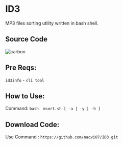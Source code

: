 # ID3
MP3 files sorting utility written in bash shell.

## Source Code
![carbon](https://user-images.githubusercontent.com/79792270/163730209-e5aa1bf1-b5dd-41c9-8613-8e7a7d53573f.png)

## Pre Reqs:
`id3info` - `cli tool`

## How to Use:
Command: `bash  msort.sh [ -a | -y | -h ]`

## Download Code:
Use Command : `https://github.com/naqviO7/ID3.git`
